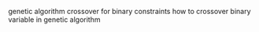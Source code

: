 genetic algorithm crossover for binary constraints
how to crossover binary variable in genetic algorithm
